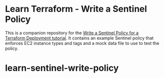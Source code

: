 # Learn Terraform - Write a Sentinel Policy

This is a companion repository for the [Write a Sentinel Policy for a Terraform
Deployment tutorial](https://developer.hashicorp.com/terraform/tutorials/policy/sentinel-policy). It contains an example
Sentinel policy that enforces EC2 instance types and tags and a mock data file
to use to test the policy.
# learn-sentinel-write-policy
